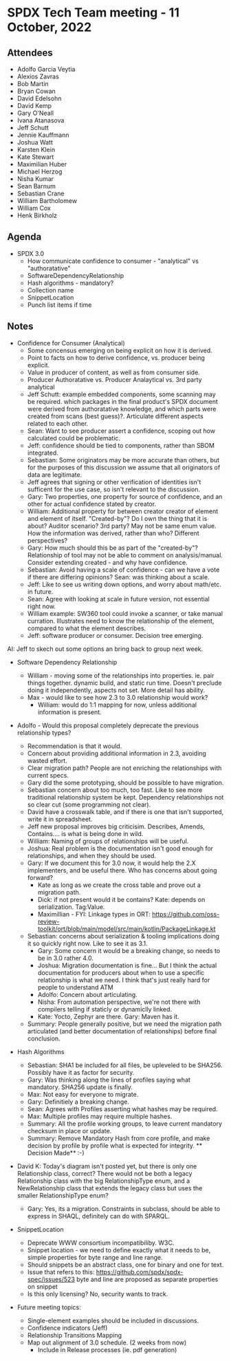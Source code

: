 # SPDX Tech Team meeting - 11 October, 2022

## Attendees
* Adolfo Garcia Veytia
* Alexios Zavras
* Bob Martin
* Bryan Cowan
* David Edelsohn
* David Kemp
* Gary O'Neall
* Ivana Atanasova
* Jeff Schutt
* Jennie Kauffmann
* Joshua Watt
* Karsten Klein
* Kate Stewart
* Maximilian Huber
* Michael Herzog
* Nisha Kumar
* Sean Barnum
* Sebastian Crane
* William Bartholomew
* William Cox
* Henk Birkholz

## Agenda
* SPDX 3.0
  * How communicate confidence to consumer - "analytical" vs "authoratative"
  * SoftwareDependencyRelationship
  * Hash algorithms - mandatory?
  * Collection name
  * SnippetLocation
  * Punch list items if time

## Notes

* Confidence for Consumer (Analytical)
   * Some concensus emerging on being explicit on how it is derived.
   * Point to facts on how to derive confidence, vs. producer being explicit.   
   * Value in producer of content, as well as from consumer side. 
   * Producer Authoratative vs. Producer Analaytical vs. 3rd party analytical
   * Jeff Schutt: example embedded components, some scanning may be required. which packages in the final product's SPDX document were derived from authoratative knowledge, and which parts  were created from scans (best guess)?.   Articulate different aspects related to each other. 
   * Sean: Want to see producer assert a confidence, scoping out how calculated could be problematic.   
   * Jeff: confidence should be tied to components, rather than SBOM integrated.
   * Sebastian: Some originators may be more accurate than others, but for the purposes of this discussion we assume that all originators of data are legitimate.
   * Jeff agrees that signing or other verification of identities isn't sufficent for the use case, so isn't relevant to the discussion.
   * Gary:  Two properties, one property for source of confidence, and an other for actual confidence stated by creator.
  * William:  Additional property for between creator creator of  element and element of itself.   "Created-by"?   Do I own the thing that it is about?   Auditor scenario?   3rd party?   May not be same enum value.   How the information was derived, rather than who?  Different perspectives? 
  * Gary: How much should this be as part of the "created-by"?  Relationship of tool may not be able to comment on analysis/manual.    Consider extending created - and why have confidence. 
  * Sebastian: Avoid having a scale of confidence - can we have a vote if there are differing opinions?  Sean: was thinking about a scale.  
  * Jeff: Like to see us writing down options, and worry about math/etc. in future. 
  * Sean:  Agree with looking at scale in future version, not essential right now. 
  * William example:  SW360 tool could invoke a scanner, or take manual curration.  Illustrates need to know the relationship of the element, compared to what the element describes.   
  * Jeff:   software producer or consumer.   Decision tree emerging. 
  
AI: Jeff to skech out some options an bring back to group next week.

* Software Dependency Relationship 
  * William - moving some of the relationships into properties.    ie.  pair things together.   dynamic build, and static run time.   Doesn't preclude doing it independently, aspects not set.   More detail has ability.
  * Max - would like to see how 2.3 to 3.0 relationship would work?
     * William: would do 1:1 mapping for now, unless additional information is present. 
* Adolfo - Would this proposal completely deprecate the previous relationship types?
   * Recommendation is that it would.   
   * Concern about providing additional information in 2.3, avoiding wasted effort. 
   * Clear migration path?   People are not enriching the relationships with current specs. 
   * Gary did the some prototyping,  should be possible to have migration.
   * Sebastian concern about too much, too fast.   Like to see more traditional relationship system be kept.    Dependency relationships not so clear cut (some programming not clear).
   * David have a crosswalk table, and if there is one that isn't supported, write it in spreadsheet.
   * Jeff new proposal improves big criticisim.   Describes, Amends, Contains.... is what is being done in wild.   
   * William:  Naming of groups of relationships will be useful. 
   * Joshua: Real problem is the documentation isn't good enough for relationships, and when they should be used. 
   * Gary: If we document this for 3.0 now, it would help the 2.X implementers, and be useful there.   Who has concerns about going forward?
      * Kate as long as we create the cross table and prove out a migration path.
      * Dick: if not present would it be contains?   Kate: depends on serialization.   Tag:Value.
      * Maximillian - FYI: Linkage types in ORT: https://github.com/oss-review-toolkit/ort/blob/main/model/src/main/kotlin/PackageLinkage.kt
  * Sebastian:  concerns about serialization & tooling implications doing it so quickly right now.   Like to see it as 3.1. 
     * Gary: Some concern it would be a breaking change, so needs to be in 3.0 rather 4.0. 
     * Joshua: Migration documentation is fine... But I think the actual documentation for producers about when to use a specific relationship is what we need. I think that's just really hard for people to understand ATM
     *  Adolfo: Concern about articulating. 
     * Nisha: From automation perspective, we're not there with compilers telling if staticly or dynamiclly linked.
     * Kate: Yocto, Zephyr are there.  Gary:  Maven has it. 
  * Summary:  People generally positive, but we need the migration path articulated (and better documentation of relationships)  before final conclusion.
   
* Hash Algorithms
  * Sebastian: SHA1 be included for all files, be upleveled to be SHA256.   Possibly have it as factor for security. 
  * Gary: Was thinking along the lines of profiles saying what mandatory.   SHA256 update is finally.
  * Max: Not easy for everyone to migrate.   
  * Gary: Definitiely a breaking change. 
  * Sean: Agrees with Profiles asserting what hashes may be required. 
  * Max:  Multiple profiles may require multiple hashes.
  * Summary:  All the profile working groups, to leave current mandatory checksum in place or update.
  * Summary: Remove Mandatory Hash from core profile,  and make decision by profile by profile what is expected for integrity.   ** Decision Made** :-)
  
 * David K: Today's diagram isn't posted yet, but there is only one Relationship class, correct?  There would not be both a legacy Relationship class with the big RelationshipType enum, and a NewRelationship class that extends the legacy class but uses the smaller RelationshipType enum?
   * Gary: Yes, its a migration.   Constraints in subclass, should be able to express in SHAQL,  definitely can do with SPARQL. 
  
* SnippetLocation
   * Deprecate WWW consortium incompatibiliby.    W3C. 
   * Snippet location - we need to define exactly what it needs to be, simple properties for byte range and line range. 
   * Should snippets be an abstract class,  one for binary and one for text. 
   * Issue that refers to this:  https://github.com/spdx/spdx-spec/issues/523   byte and line are proposed as separate properties on snippet
   * Is this only licensing?  No,  security wants to track.
   
* Future meeting topics:
  * Single-element examples should be included in discussions. 
  * Confidence indicators (Jeff)
  * Relationship Transitions Mapping 
  * Map out alignment of 3.0 schedule. (2 weeks from now)
     * Include in Release processes (ie. pdf generation)
   
